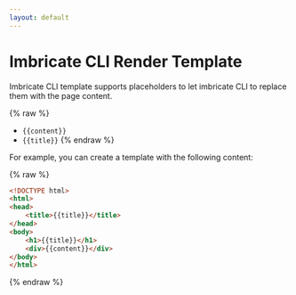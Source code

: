 ```yaml
---
layout: default
---
```


# Imbricate CLI Render Template

Imbricate CLI template supports placeholders to let imbricate CLI to replace them with the page content. 

{% raw %}
- `{{content}}`
- `{{title}}`
{% endraw %}

For example, you can create a template with the following content:

{% raw %}
```html
<!DOCTYPE html>
<html>
<head>
    <title>{{title}}</title>
</head>
<body>
    <h1>{{title}}</h1>
    <div>{{content}}</div>
</body>
</html>
```
{% endraw %}
